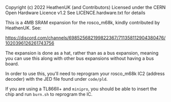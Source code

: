 Copyright (c) 2022 HeathenUK (and Contributors)
Licensed under the CERN Open Hardware Licence v1.2
See LICENCE.hardware.txt for details

This is a 4MB SRAM expansion for the rosco_m68k, kindly contributed
by HeathenUK. See:

https://discord.com/channels/698525682199822367/711358112904380476/1020396126261743756

The expansion is done as a hat, rather than as a bus expansion,
meaning you can use this along with other bus expansions without
having a bus board.

In order to use this, you'll need to reprogram your rosco_m68k 
IC2 (address decoder) with the JED file found under `code/pld`.

If you are using a TL866II+ and `minipro`, you should be able to
insert the chip and run `burn.sh` to reprogram the IC.

